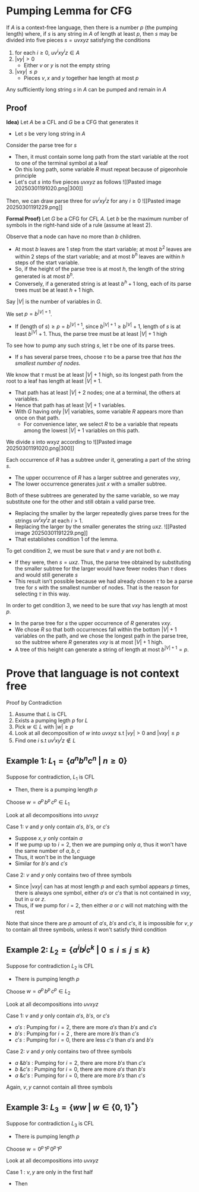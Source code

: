 # Pumping Lemma for CFG
If $A$ is a context-free language, then there is a number $p$ (the pumping length) where, if $s$ is any string in $A$ of length at least $p$, then $s$ may be divided into five pieces $s = uvxyz$ satisfying the conditions  
1. for each $i \geq 0$, $uv^i xy^iz \in A$
2. $|vy| > 0$
	- Either $v$ or $y$ is not the empty string
3. $|vxy| \leq p$
	- Pieces $v,x$ and $y$ together hae length at most $p$

Any sufficiently long string $s$ in $A$ can be pumped and remain in $A$

## Proof
**Idea)**
Let $A$ be a CFL and $G$ be a CFG that generates it
- Let $s$ be very long string in $A$

Consider the parse tree for $s$
- Then, it must contain some long path from the start variable at the root to one of the terminal symbol at a leaf
- On this long path, some variable $R$ must repeat because of pigeonhole principle
- Let's cut $s$ into five pieces $uvxyz$ as follows
![[Pasted image 20250301191020.png|300]]

Then, we can draw parse three for $uv^{i}xy^{i}z$ for any $i\geq0$
![[Pasted image 20250301191229.png]]

**Formal Proof)**
Let $G$ be a CFG for CFL $A$. Let $b$ be the maximum number of symbols in the right-hand side of a rule (assume at least 2). 

Observe that a node can have no more than $b$ children. 
- At most $b$ leaves are 1 step from the start variable; at most $b^2$ leaves are within 2 steps of the start variable; and at most $b^h$ leaves are within $h$ steps of the start variable. 
- So, if the height of the parse tree is at most $h$, the length of the string generated is at most $b^h$. 
- Conversely, if a generated string is at least $b^h + 1$ long, each of its parse trees must be at least $h + 1$ high.

Say $|V|$ is the number of variables in $G$. 

We set $p=b^{|V|+1}$. 
- If $\text{(length of }s)\geq p= b^{|V|+1}$, since $b^{|V|+1} \geq b^{|V|} + 1$, length of $s$ is at least $b^{|V|}+1$. Thus, the parse tree must be at least $|V|+1$ high

To see how to pump any such string $s$, let $\tau$ be one of its parse trees. 
- If $s$ has several parse trees, choose $\tau$ to be a parse tree that *has the smallest number of nodes.* 

We know that $\tau$ must be at least $|V| + 1$ high, so its longest path from the root to a leaf has length at least $|V| + 1$. 
- That path has at least $|V| + 2$ nodes; one at a terminal, the others at variables. 
- Hence that path has at least $|V| + 1$ variables. 
- With $G$ having only $|V|$ variables, some variable $R$ appears more than once on that path. 
	- For convenience later, we select $R$ to be a variable that repeats among the lowest $|V| + 1$ variables on this path.

We divide $s$ into $wxyz$ according to 
![[Pasted image 20250301191020.png|300]]

Each occurrence of $R$ has a subtree under it, generating a part of the string $s$. 
- The upper occurrence of $R$ has a larger subtree and generates $vxy$,
- The lower occurrence generates just $x$ with a smaller subtree. 

Both of these subtrees are generated by the same variable, so we may substitute one for the other and still obtain a valid parse tree. 
- Replacing the smaller by the larger repeatedly gives parse trees for the strings $uv^i xy^i z$ at each $i > 1$. 
- Replacing the larger by the smaller generates the string $uxz$. 
![[Pasted image 20250301191229.png]]
- That establishes condition 1 of the lemma.

To get condition 2, we must be sure that $v$ and $y$ are not both $\varepsilon$. 
- If they were, then $s=uxz$. Thus, the parse tree obtained by substituting the smaller subtree for the larger would have fewer nodes than $\tau$ does and would still generate $s$
- This result isn’t possible because we had already chosen $\tau$ to be a parse tree for $s$ with the smallest number of nodes. That is the reason for selecting $\tau$ in this way.

In order to get condition 3, we need to be sure that $vxy$ has length at most $p$. 
- In the parse tree for $s$ the upper occurrence of $R$ generates $vxy$. 
- We chose $R$ so that both occurrences fall within the bottom $|V| + 1$ variables on the path, and we chose the longest path in the parse tree, so the subtree where $R$ generates $vxy$ is at most $|V| + 1$ high. 
- A tree of this height can generate a string of length at most $b^{|V|+1} = p$.

# Prove that language is not context free
Proof by Contradiction
1. Assume that $L$ is CFL
2. Exists a pumping legth $p$ for $L$
3. Pick $w\in L$ with $|w|\geq p$
4. Look at all decomposition of $w$ into $uvxyz$ s.t $|vy|>0$ and $|vxy|\leq p$
5. Find one $i$ s.t $uv^{i}xy^{i}z\not\in L$

## Example 1: $L_{1}=\{ a^{n}b^{n}c^{n}\text{ | }n\geq 0 \}$
Suppose for contradiction, $L_{1}$ is CFL
- Then, there is a pumping length $p$

Choose $w=a^{p}\,b^{p}\,c^{p}\in L_{1}$

Look at all decompositions into $uvxyz$

Case 1: $v$ and $y$ only contain $a's$, $b's$, or $c's$
- Suppose $x,y$ only contain $a$
- If we pump up to $i=2$, then we are pumping only $a$, thus it won't have the same number of $a,b,c$
- Thus, it won't be in the language
- Similar for $b's$ and $c's$

Case 2: $v$ and $y$ only contains two of three symbols
- Since $|vxy|$ can has at most length $p$ and each symbol appears $p$ times, there is always one symbol, either $a's$ or $c's$ that is not contained in $vxy$, but in $u$ or $z$.
- Thus, if we pump for $i=2$, then either $a$ or $c$ will not matching with the rest

Note that since there are $p$ amount of $a's$, $b's$ and $c's$, it is impossible for $v,y$ to contain all three symbols, unless it won't satisfy third condition

## Example 2: $L_{2}=\{ a^{i}b^{j}c^{k} \text{ | }0\leq i\leq j\leq k \}$
Suppose for contradiction $L_{2}$ is CFL
- There is pumping length $p$

Choose $w=a^{p}\,b^{p}\,c^{p}\in L_{2}$

Look at all decompositions into $uvxyz$

Case 1: $v$ and $y$ only contain $a's$, $b's$, or $c's$
- $a's$ : Pumping for $i=2$, there are more $a's$ than $b's$ and $c's$
- $b's$ : Pumping for $i=2$ , there are more $b's$ than $c's$
- $c's$ : Pumping for $i=0$, there are less $c's$ than $a's$ and $b's$

Case 2: $v$ and $y$ only contains two of three symbols
- $a\text{ \& }b's$ : Pumping for $i=2$, there are more $b's$ than $c's$
- $b\text{ \& }c's$ : Pumping for $i=0$, there are more $a's$ than $b's$
- $a\text{ \& }c's$ : Pumping for $i=0$, there are more $b's$ than $c's$

Again, $v,y$ cannot contain all three symbols

## Example 3: $L_{3}=\{ ww\text{ | } w\in \{ 0,1 \}^{*}\}$
Suppose for contradiction $L_{3}$ is CFL
- There is pumping length $p$

Choose $w=0^{p}\,1^{p}\,0^{p}\,1^{p}$

Look at all decompositions into $uvxyz$

Case 1 : $v,y$ are only in the first half
- Then